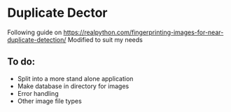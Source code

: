 # Duplicate Dector

Following guide on https://realpython.com/fingerprinting-images-for-near-duplicate-detection/
Modified to suit my needs

## To do:
- Split into a more stand alone application
- Make database in directory for images
- Error handling
- Other image file types